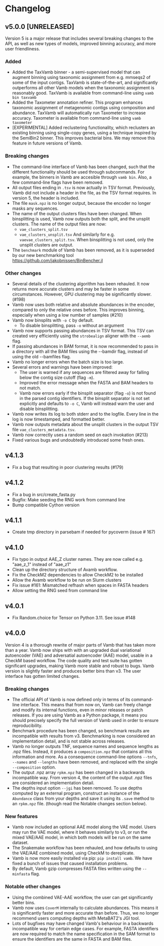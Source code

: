 # Changelog

## v5.0.0 [UNRELEASED]
Version 5 is a major release that includes several breaking changes to the API,
as well as new types of models, improved binning accuracy, and more user
friendliness.

### Added
* Added the TaxVamb binner - a semi-supervised model that can augment binning
  using taxonomic assignment from e.g. mmseqs2 of some of the input contigs.
  TaxVamb is state-of-the-art, and significantly outperforms all other Vamb
  models when the taxonomic assignment is reasonably good.
  TaxVamb is available from command-line using `vamb bin taxvamb`
* Added the Taxometer annotation refiner. This program enhances taxonomic
  assignment of metagenomic contigs using composition and abundance.
  TaxVamb will automatically run Taxometer to increase accuracy.
  Taxometer is available from command-line using `vamb taxometer`
* [EXPERIMENTAL] Added reclustering functionality, which reclusters an existing
  binning using single-copy genes, using a technique inspired by the SemiBin2
  binner. This improves bacterial bins.
  We may remove this feature in future versions of Vamb.

### Breaking changes
* The command-line interface of Vamb has been changed, such that the different
  functionality should be used through subcommands. For example, the binners in
  Vamb are accesible through `vamb bin`.
  Also, a few command-line flags have been removed.
* All output files ending in `.tsv` is now actually in TSV format. Previously,
  Vamb did not include a header in the file, as the TSV format requires.
  In version 5, the header is included.
* The file `mask.npz` is no longer output, because the encoder no longer masks
  any sequences.
* The name of the output clusters files have been changed. When binsplitting is
  used, Vamb now outputs both the split, and the unsplit clusters.
  The name of the output files are now:
  	- `vae_clusters_split.tsv`
  	- `vae_clusters_unsplit.tsv`
  And similarly for e.g. `vaevae_clusters_split.tsv`.
  When binsplitting is not used, only the unsplit clusters are output.
* The `benchmark` module of Vamb has been removed, as it is superseded by our
  new benchmarking tool https://github.com/jakobnissen/BinBencher.jl
  
### Other changes
* Several details of the clustering algorithm has been rehauled.
  It now returns more accurate clusters and may be faster in some circumstances.
  However, GPU clustering may be significantly slower. (#198)
* Vamb now uses both relative and absolute abundances in the encoder, compared
  to only the relative ones before. This improves binning, especially when using
  a low number of samples (#210)
* Vamb now binsplits with `-o C` by default.
	- To disable binsplitting, pass `-o` without an argument
* Vamb now supports passing abundances in TSV format. This TSV can created very
  efficiently using the `strobealign` aligner with the `--aemb` flag.
* If passing abundances in BAM format, it is now recommended to pass in a
  directory with all the BAM files using the --bamdir flag, instead of using
  the old --bamfiles flag.
* Vamb no longer errors when the batch size is too large.
* Several errors and warnings have been improved:
	- The user is warned if any sequences are filtered away for falling below
	  the contig size cutoff (flag `-m`).
	- Improved the error message when the FASTA and BAM headers to not match.
	- Vamb now errors early if the binsplit separator (flag `-o`) is not found
	  in the parsed contig identifiers.
	  If the binsplit separator is not set explicitly and defaults to `-o C`,
	  Vamb will instead warn the user and disable binsplitting. 
* Vamb now writes its log to both stderr and to the logfile. Every line in the
  log is now timestamped, and formatted better.
* Vamb now outputs metadata about the unsplit clusters in the output TSV file
  `vae_clusters_metadata.tsv`.
* Vamb now correctly uses a random seed on each invokation (#213)
* Fixed various bugs and undoubtedly introduced some fresh ones.

## v4.1.3
* Fix a bug that resulting in poor clustering results (#179)

## v4.1.2
* Fix a bug in src/create_fasta.py
* Bugfix: Make seeding the RNG work from command line
* Bump compatible Cython version

## v4.1.1
* Create tmp directory in parsebam if needed for pycoverm (issue # 167)

## v4.1.0
* Fix typo in output AAE_Z cluster names. They are now called e.g. "aae_z_1"
  instead of "aae_z1"
* Clean up the directory structure of Avamb workflow.
* Fix the CheckM2 dependencies to allow CheckM2 to be installed
* Allow the Avamb workflow to be run on Slurm clusters
* Fix issue #161: Mismatched refhash when spaces in FASTA headers
* Allow setting the RNG seed from command line

## v4.0.1
* Fix Random.choice for Tensor on Python 3.11. See issue #148

## v4.0.0
Version 4 is a thorough rewrite of major parts of Vamb that has taken more than a year.
Vamb now ships with with an upgraded dual variational autoencoder (VAE) and
adversatial autoencoder (AAE) model, usable in a CheckM based workflow.
The code quality and test suite has gotten significant upgrades, making Vamb
more stable and robust to bugs.
Vamb version is slightly faster and produces better bins than v3.
The user interface has gotten limited changes.

### Breaking changes
* The official API of Vamb is now defined only in terms of its command-line
  interface. This means that from now on, Vamb can freely change and modify its
  internal functions, even in minor releases or patch releases.
  If you are using Vamb as a Python package, it means you should precisely
  specify the full version of Vamb used in order to ensure reproducibility.
* Benchmark procedure has been changed, so benchmark results are incompatible
  with results from v3. Benchmarking is now considered an implementation detail,
  and is not stable across releases.
* Vamb no longer outputs TNF, sequence names and sequence lengths as .npz files.
  Instead, it produces a `composition.npz` that contains all this information
  and more.
  As a consequence command-line options `--tnfs`, `--names` and `--lengths`
  have been removed, and replaced with the single `--composition` option.
* The output .npz array `rpkm.npz` has been changed in a backwards incompatible
  way. From version 4, the content of the output .npz files are considered an
  implementation detail.
* The depths input option `--jgi` has been removed. To use depths computed by
  an external program, construct an instance of the `Abundance` class from your
  depths and save it using its `.save` method to an `rpkm.npz` file.
  (though read the Notable changes section below).
  
### New features
* Vamb now included an optional AAE model along the VAE model.
  Users may run the VAE model, where it behaves similarly to v3, or run the mixed
  VAE/AAE model, in which both models will be run on the same dataset.
* The Snakemake workflow has been rehauled, and how defaults to using
  the VAE/AAE combined model, using CheckM to dereplicate.
* Vamb is now more easily installed via pip: `pip install vamb`. We have fixed
  a bunch of issues that caused installation problems.
* By default, Vamb gzip compresses FASTA files written using the `--minfasta`
  flag.

### Notable other changes
* Using the combined VAE-AAE workflow, the user can get significantly better bins.
* Vamb now uses `CoverM` internally to calculate abundances. This means it is
  significantly faster and more accurate than before.
  Thus, we no longer recommend users computing depths with MetaBAT2's JGI tool.
* Lots of bugfixes may have changed Vamb's behaviour in a backwards incompatible
  way for certain edge cases. For example, FASTA identifiers are now required to
  match the name specification in the SAM format to ensure the identifiers are
  the same in FASTA and BAM files.

